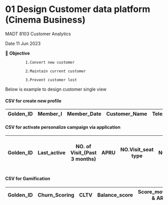 # 01 Design Customer data platform (Cinema Business)
MADT 8103 Customer Analytics

Date 11 Jun 2023

:triangular_flag_on_post: **Objective**

             1.Convert new customer
 
             2.Maintain current customer

             3.Prevent customer lost

Below is example to design customer single view

#### CSV for create new profile  

| Golden_ID | Member_I | Member_Date | Customer_Name | Telephone_Number | Line_ID | Email | Register_Channel | DOB | Sex | Occupation | CAC |
|---|---|---|---|---|---|---|---|---|---|---|---|

#### CSV for activate personalize campaign via application

| Golden_ID 	| Last_active 	| NO. of Visit_(Past 3 months) 	| APRU 	| NO.Visit_seat type 	| NO.Visit_Drink&Snack 	| Kind of movies visit in 3 months 	| Spending_index 	| Avg. of ticket purchase 	| Mean time between pur. 	| CLTV 	| Disc. score 	|
|-----------	|-------------	|------------------------------	|------	|--------------------	|----------------------	|----------------------------------	|----------------	|-------------------------	|------------------------	|------	|-------------	|

#### CSV for Gamification

| Golden_ID 	| Churn_Scoring 	| CLTV 	| Balance_score 	| Score_movement & ARP 	| Redemption_items 	|
|-----------	|---------------	|------	|---------------	|----------------------	|------------------	|



